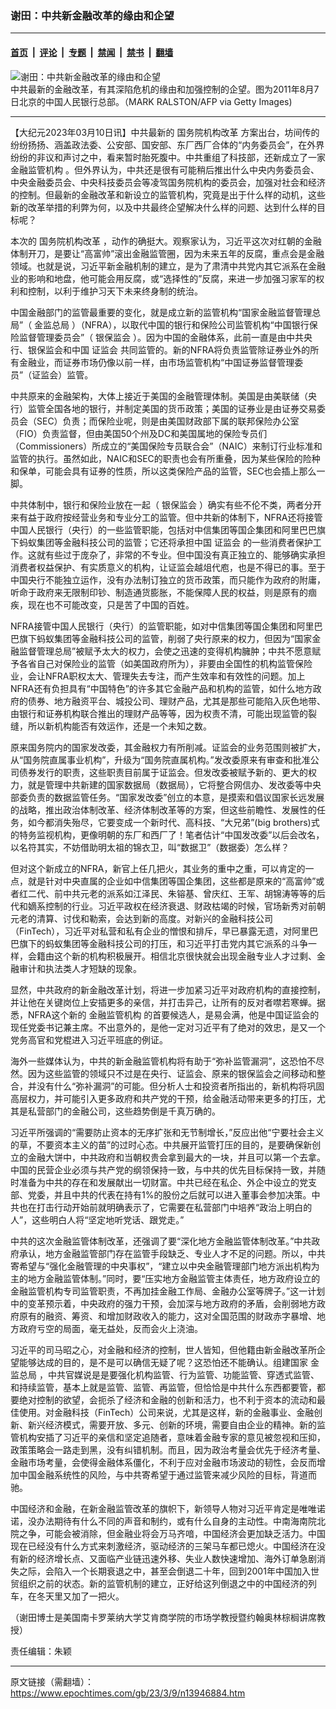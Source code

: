 ### 谢田：中共新金融改革的缘由和企望

---

#### [首页](../../../..?n13946884) &nbsp;|&nbsp; [评论](../../../../../epoch-comment?n13946884) &nbsp;|&nbsp; [专题](../../../../../epoch-special?n13946884) &nbsp;|&nbsp; [禁闻](../../../../../epoch-news?n13946884) &nbsp;|&nbsp; [禁书](../../../../../books?n13946884) &nbsp;|&nbsp; [翻墙](https://github.com/gfw-breaker/nogfw/blob/master/README.md?n13946884)


<div><img alt="谢田：中共新金融改革的缘由和企望" class="attachment-djy_600_400 size-djy_600_400 wp-post-image" src="https://i.epochtimes.com/assets/uploads/2023/03/id13946922-Central-Bank-of-China-GettyImages-1225872892-600x400.jpg"/>
<div class="caption">
 中共最新的金融改革，有其深陷危机的缘由和加强控制的企望。图为2011年8月7日北京的中国人民银行总部。（MARK RALSTON/AFP via Getty Images)
</div></div><hr/><div class="post_content" id="artbody" itemprop="articleBody">
 <!-- article content begin -->
 <p>
  【大纪元2023年03月10日讯】中共最新的
  <ok href="https://www.epochtimes.com/gb/tag/%E5%9B%BD%E5%8A%A1%E9%99%A2%E6%9C%BA%E6%9E%84%E6%94%B9%E9%9D%A9.html">
   国务院机构改革
  </ok>
  方案出台，坊间传的纷纷扬扬、涵盖政法委、公安部、国安部、东厂西厂合体的“内务委员会”，在外界纷纷的非议和声讨之中，看来暂时胎死腹中。中共重组了科技部，还新成立了一家
  <ok href="https://www.epochtimes.com/gb/tag/%E9%87%91%E8%9E%8D%E7%9B%91%E7%AE%A1%E6%9C%BA%E6%9E%84.html">
   金融监管机构
  </ok>
  。但外界认为，中共还是很有可能稍后推出什么中央内务委员会、中央金融委员会、中央科技委员会等凌驾国务院机构的委员会，加强对社会和经济的控制。但最新的金融改革和新设立的监管机构，究竟是出于什么样的动机，这些新的改革举措的利弊为何，以及中共最终企望解决什么样的问题、达到什么样的目标呢？
 </p>
 <p>
  本次的
  <ok href="https://www.epochtimes.com/gb/tag/%E5%9B%BD%E5%8A%A1%E9%99%A2%E6%9C%BA%E6%9E%84%E6%94%B9%E9%9D%A9.html">
   国务院机构改革
  </ok>
  ，动作的确挺大。观察家认为，习近平这次对红朝的金融体制开刀，是要让“高富帅”滚出金融监管圈，因为未来五年的反腐，重点会是金融领域。也就是说，习近平新金融机制的建立，是为了肃清中共党内其它派系在金融业的影响和地盘，他可能会用反腐，或“选择性的”反腐，来进一步加强习家军的权利和控制，以利于维护习天下未来终身制的统治。
 </p>
 <p>
  中国金融部门的监管最重要的变化，就是成立新的监管机构“国家金融监督管理总局”（
  <ok href="https://www.epochtimes.com/gb/tag/%E9%87%91%E7%9B%91%E6%80%BB%E5%B1%80.html">
   金监总局
  </ok>
  ）（NFRA），以取代中国的银行和保险公司监管机构“中国银行保险监督管理委员会”（
  <ok href="https://www.epochtimes.com/gb/tag/%E9%93%B6%E4%BF%9D%E7%9B%91%E4%BC%9A.html">
   银保监会
  </ok>
  ）。因为中国的金融体系，此前一直是由中共央行、银保监会和中国
  <ok href="https://www.epochtimes.com/gb/tag/%E8%AF%81%E7%9B%91%E4%BC%9A.html">
   证监会
  </ok>
  共同监管的。新的NFRA将负责监管除证券业外的所有金融业，而证券市场仍像以前一样，由市场监管机构“中国证券监督管理委员”（证监会）监管。
 </p>
 <p>
  中共原来的金融架构，大体上接近于美国的金融管理体制。美国是由美联储（央行）监管全国各地的银行，并制定美国的货币政策；美国的证券业是由证券交易委员会（SEC）负责；而保险业呢，则是由美国财政部下属的联邦保险办公室（FIO）负责监督，但由美国50个州及DC和美国属地的保险专员们（Commissioners）所成立的“美国保险专员联合会”（NAIC）来制订行业标准和监管的执行。虽然如此，NAIC和SEC的职责也会有所重叠，因为某些保险的险种和保单，可能会具有证券的性质，所以这类保险产品的监管，SEC也会插上那么一脚。
 </p>
 <p>
  中共体制中，银行和保险业放在一起（
  <ok href="https://www.epochtimes.com/gb/tag/%E9%93%B6%E4%BF%9D%E7%9B%91%E4%BC%9A.html">
   银保监会
  </ok>
  ）确实有些不伦不类，两者分开来有益于政府按经营业务和专业分工的监管。但中共新的体制下，NFRA还将接管中国人民银行（央行）的一些监管职能，包括对中信集团等国企集团和阿里巴巴旗下蚂蚁集团等金融科技公司的监管；它还将承担中国
  <ok href="https://www.epochtimes.com/gb/tag/%E8%AF%81%E7%9B%91%E4%BC%9A.html">
   证监会
  </ok>
  的一些消费者保护工作。这就有些过于庞杂了，非常的不专业。但中国没有真正独立的、能够确实承担消费者权益保护、有实质意义的机构，让证监会越俎代庖，也是不得已的事。至于中国央行不能独立运作，没有办法制订独立的货币政策，而只能作为政府的附庸，听命于政府来无限制印钞、制造通货膨胀，不能保障人民的权益，则是原有的痼疾，现在也不可能改变，只是苦了中国的百姓。
 </p>
 <p>
  NFRA接管中国人民银行（央行）的监管职能，如对中信集团等国企集团和阿里巴巴旗下蚂蚁集团等金融科技公司的监管，削弱了央行原来的权力，但因为“国家金融监督管理总局”被赋予太大的权力，会使之迅速的变得机构臃肿；中共不愿意赋予各省自己对保险业的监管（如美国政府所为），非要由全国性的机构监管保险业，会让NFRA职权太大、管理失去专注，而产生效率和有效性的问题。加上NFRA还有负担具有“中国特色”的许多其它金融产品和机构的监管，如什么地方政府的债券、地方融资平台、城投公司、理财产品，尤其是那些可能陷入灰色地带、由银行和证券机构联合推出的理财产品等等，因为权责不清，可能出现监管的裂缝，所以新机构能否有效运作，还是一个未知之数。
 </p>
 <p>
  原来国务院内的国家发改委，其金融权力有所削减。证监会的业务范围则被扩大，从“国务院直属事业机构”，升级为“国务院直属机构。”发改委原来有审查和批准公司债券发行的职责，这些职责目前属于证监会。但发改委被赋予新的、更大的权力，就是管理中共新建的国家数据局（数据局），它将整合网信办、发改委等中央部委负责的数据监管任务。“国家发改委”创立的本意，是摸索和倡议国家长远发展的战略，推出政治体制改革、经济体制改革等的方案，但这些前瞻性、发展性的任务，如今都消失殆尽，它要变成一个新时代、高科技、“大兄弟”(big brothers)式的特务监视机构，更像明朝的东厂和西厂了！笔者估计“中国发改委”以后会改名，以名符其实，不妨借助明太祖的锦衣卫，叫“数据卫”（数据委）怎么样？
 </p>
 <p>
  但对这个新成立的NFRA，新官上任几把火，其业务的重中之重，可以肯定的一点，就是针对中央直属的企业如中信集团等国企集团，这些都是原来的“高富帅”或者红二代、前中共元老的派系如江泽民、朱镕基、曾庆红、王军、胡锦涛等等的后代和嫡系控制的行业。习近平政权在经济衰退、财政枯竭的时候，官场新秀对前朝元老的清算、讨伐和勒索，会达到新的高度。对新兴的金融科技公司（FinTech），习近平对私营和私有企业的憎恨和排斥，早已暴露无遗，对阿里巴巴旗下的蚂蚁集团等金融科技公司的打压，和习近平打击党内其它派系的斗争一样，会籍由这个新的机构积极展开。相信北京很快就会出现金融专业人才过剩、金融审计和执法类人才短缺的现象。
 </p>
 <p>
  显然，中共政府的新金融改革计划，将进一步加紧习近平对政府机构的直接控制，并让他在关键岗位上安插更多的亲信，并打击异己，让所有的反对者噤若寒蝉。据悉，NFRA这个新的
  <ok href="https://www.epochtimes.com/gb/tag/%E9%87%91%E8%9E%8D%E7%9B%91%E7%AE%A1%E6%9C%BA%E6%9E%84.html">
   金融监管机构
  </ok>
  的首要候选人，是易会满，他是中国证监会的现任党委书记兼主席。不出意外的，是他一定对习近平有了绝对的效忠，是又一个党务高官和党棍进入习近平班底的例证。
 </p>
 <p>
  海外一些媒体认为，中共的新金融监管机构将有助于“弥补监管漏洞”，这恐怕不尽然。因为这些监管的领域只不过是在央行、证监会、原来的银保监会之间移动和整合，并没有什么“弥补漏洞”的可能。但分析人士和投资者所指出的，新机构将巩固高层权力，并可能引入更多政府和共产党的干预，给金融活动带来更多的打压，尤其是私营部门的金融公司，这些趋势倒是千真万确的。
 </p>
 <p>
  习近平所强调的“需要防止资本的无序扩张和无节制增长，”反应出他“宁要社会主义的草，不要资本主义的苗”的过时心态。中共展开监管打压的目的，是要确保新创立的金融大饼中，中共政府和当朝权贵会拿到最大的一块，并且可以第一个去拿。中国的民营企业必须与共产党的纲领保持一致，与中共的优先目标保持一致，并随时准备为中共的存在和发展献出一切财富。中共已经在私企、外企中设立的党支部、党委，并且中共的代表在持有1%的股份之后就可以进入董事会参加决策。中共也在打击行动开始前就明确表示了，它需要在私营部门中培养“政治上明白的人”，这些明白人将“坚定地听党话、跟党走。”
 </p>
 <p>
  中共的这次金融监管体制改革，还强调了要“深化地方金融监管体制改革。”中共政府承认，地方金融监管部门存在监管手段缺乏、专业人才不足的问题。所以，中共寄希望与“强化金融管理的中央事权”，“建立以中央金融管理部门地方派出机构为主的地方金融监管体制。”同时，要“压实地方金融监管主体责任，地方政府设立的金融监管机构专司监管职责，不再加挂金融工作局、金融办公室等牌子。”这一计划中的变革预示着，中央政府的强力干预，会加深与地方政府的矛盾，会削弱地方政府原有的融资、筹资、和增加财政收入的能力，这对全国范围的财政赤字暴增、地方政府亏空的局面，毫无益处，反而会火上浇油。
 </p>
 <p>
  习近平的司马昭之心，对金融和经济的控制，世人皆知，但他籍由新金融改革所企望能够达成的目的，是不是可以确信无疑了呢？这恐怕还不能确认。组建国家
  <ok href="https://www.epochtimes.com/gb/tag/%E9%87%91%E7%9B%91%E6%80%BB%E5%B1%80.html">
   金监总局
  </ok>
  ，中共官媒说是是要强化机构监管、行为监管、功能监管、穿透式监管、和持续监管，基本上就是监管、监管、再监管，但恰恰是中共什么东西都要管，都要绝对控制的欲望，会扼杀了经济和金融的创新和活力，也不利于资本的流动和最佳使用。对金融科技（FinTech）公司来说，尤其是这样，新的金融事业、金融创新、新兴经济模式，需要开放、多元、创新的环境，需要自由企业的精神。新的监管机构安插了习近平的亲信和坚定追随者，意味着金融专家的意见被忽视和压抑，政策策略会一路走到黑，没有纠错机制。而且，因为政治考量会优先于经济考量、金融市场考量，会使得金融体系僵化，不利于应对金融市场波动的韧性，会反而增加中国金融系统性的风险，与中共寄希望于通过监管来减少风险的目标，背道而驰。
 </p>
 <p>
  中国经济和金融，在新金融监管改革的旗帜下，新领导人物对习近平肯定是唯唯诺诺，没办法期待有什么不同的声音和制约，或有什么自身的主动性。中南海南院北院之争，可能会被消除，但金融业将会万马齐喑，中国经济会更加缺乏活力。中国现在已经没有什么方式来刺激经济，驱动经济的三架马车都已熄火。中国经济在没有新的经济增长点、又面临产业链迅速外移、失业人数快速增加、海外订单急剧消失之际，会陷入一个长期衰退之中，甚至会倒退二十年，回到2001年中国加入世贸组织之前的状态。新的监管机制的建立，正好给这列倒退之中的中国经济的列车，在冬天里又加了一把火。
 </p>
 <p>
  （谢田博士是美国南卡罗莱纳大学艾肯商学院的市场学教授暨约翰奥林棕榈讲席教授）
 </p>
 <p>
  责任编辑：朱颖
 </p>
 <!-- article content end -->
 <div id="below_article_ad">
 </div>
</div>


---

原文链接（需翻墙）：https://www.epochtimes.com/gb/23/3/9/n13946884.htm